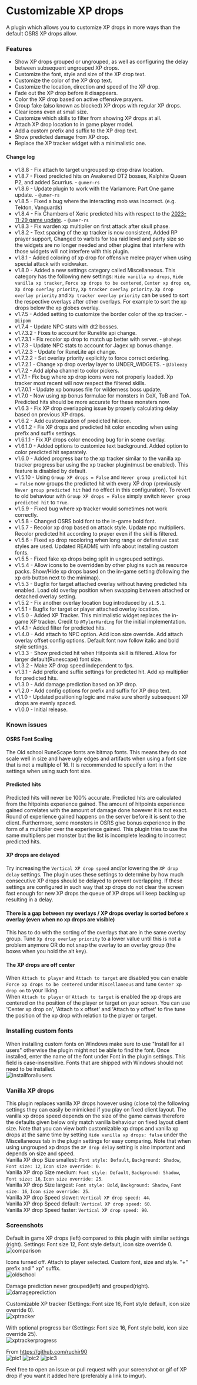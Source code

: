 # Customizable XP drops

A plugin which allows you to customize XP drops in more ways than the default OSRS XP drops allow.

### Features
- Show XP drops grouped or ungrouped, as well as configuring the delay between subsequent ungrouped XP drops.
- Customize the font, style and size of the XP drop text.
- Customize the color of the XP drop text.
- Customize the location, direction and speed of the XP drop.
- Fade out the XP drop before it disappears.
- Color the XP drop based on active offensive prayers.
- Group fake (also known as blocked) XP drops with regular XP drops.
- Clear icons even at small size.
- Customize which skills to filter from showing XP drops at all.
- Attach XP drop location to in game player model.
- Add a custom prefix and suffix to the XP drop text.
- Show predicted damage from XP drop.
- Replace the XP tracker widget with a minimalistic one.

#### Change log
- v1.8.8 - Fix attach to target ungrouped xp drop draw location.
- v1.8.7 - Fixed predicted hits on Awakened DT2 bosses, Kalphite Queen P2, and added Scurrius. - `@umer-rs`
- v1.8.6 - Update plugin to work with the Varlamore: Part One game update. - `@umer-rs`
- v1.8.5 - Fixed a bug where the interacting mob was incorrect. (e.g. Tekton, Vanguards)
- v1.8.4 - Fix Chambers of Xeric predicted hits with respect to the [2023-11-29 game update](https://secure.runescape.com/m=news/chambers-of-xeric-changes?oldschool=1). - `@umer-rs`
- v1.8.3 - Fix warden xp multiplier on first attack after skull phase.
- v1.8.2 - Text spacing of the xp tracker is now consistent, Added RP prayer support, Changed to varbits for toa raid level and party size so the widgets are no longer needed and other plugins that interfere with those widgets will not interfere with this plugin.
- v1.8.1 - Added coloring of xp drop for offensive melee prayer when using special attack with voidwaker.
- v1.8.0 - Added a new settings category called Miscellaneous. This category has the following new settings: `Hide vanilla xp drops`, `Hide vanilla xp tracker`, `Force xp drops to be centered`, `Center xp drop on`, `Xp drop overlay priority`, `Xp tracker overlay priority`. `Xp drop overlay priority` and `Xp tracker overlay priority` can be used to sort the respective overlays after other overlays. For example to sort the xp drops below the xp globes overlay.
- v1.7.5 - Added setting to customize the border color of the xp tracker. - `@iipom`
- v1.7.4 - Update NPC stats with dt2 bosses.
- v1.7.3.2 - Fixes to account for Runelite api change.
- v1.7.3.1 - Fix recolor xp drop to match up better with server. - `@hoheps`
- v1.7.3 - Update NPC stats to account for Jagex xp bonus change.
- v1.7.2.3 - Update for RuneLite api change.
- v1.7.2.2 - Set overlay priority explicitly to force correct ordering.
- v1.7.2.1 - Change xp drop overlay layer to UNDER_WIDGETS. - `@Jbleezy`
- v1.7.2 - Add alpha channel to color pickers.
- v1.7.1 - Fix bug where xp drop icons were not properly loaded. Xp tracker most recent will now respect the filtered skills.
- v1.7.0.1 - Update xp bonuses file for wilderness boss update.
- v1.7.0 - Now using xp bonus formulae for monsters in CoX, ToB and ToA. Predicted hits should be more accurate for these monsters now.
- v1.6.3 - Fix XP drop overlapping issue by properly calculating delay based on previous XP drops.
- v1.6.2 - Add customization of predicted hit icon.
- v1.6.1.2 - Fix XP drops and predicted hit color encoding when using prefix and suffix settings.
- v1.6.1.1 - Fix XP drops color encoding bug for in scene overlay.
- v1.6.1.0 - Added options to customize text background. Added option to color predicted hit separately.
- v1.6.0 - Added progress bar to the xp tracker similar to the vanilla xp tracker progress bar using the xp tracker plugin(must be enabled). This feature is disabled by default.
- v1.5.10 - Using `Group XP drops = False` and `Never group predicted hit = False` now groups the predicted hit with every XP drop (previously `Never group predicted hit` had no effect in this configuration). To revert to old behaviour with `Group XP drops = False` simply switch `Never group predicted hit` to `True`.
- v1.5.9 - Fixed bug where xp tracker would sometimes not work correctly.
- v1.5.8 - Changed OSRS bold font to the in-game bold font.
- v1.5.7 - Recolor xp drop based on attack style. Update npc multipliers. Recolor predicted hit according to prayer even if the skill is filtered.
- v1.5.6 - Fixed xp drop recoloring when long range or defensive cast styles are used. Updated README with info about installing custom fonts.
- v1.5.5 - Fixed fake xp drops being split in ungrouped settings.
- v1.5.4 - Allow icons to be overridden by other plugins such as resource packs. Show/Hide xp drops based on the in-game setting (following the xp orb button next to the minimap).
- v1.5.3 - Bugfix for target attached overlay without having predicted hits enabled. Load old overlay position when swapping between attached or detached overlay setting.
- v1.5.2 - Fix another overlay location bug introduced by `v1.5.1`.
- v1.5.1 - Bugfix for target or player attached overlay location.
- v1.5.0 - Added XP Tracker. This minimalistic widget replaces the in-game XP tracker. Credit to `@TylerHarding` for the initial implementation.
- v1.4.1 - Added filter for predicted hits.
- v1.4.0 - Add attach to NPC option. Add icon size override. Add attach overlay offset config options. Default font now follow italic and bold style settings.
- v1.3.3 - Show predicted hit when Hitpoints skill is filtered. Allow for larger default(Runescape) font size.
- v1.3.2 - Make XP drop speed independent to fps.
- v1.3.1 - Add prefix and suffix settings for predicted hit. Add xp multiplier for predicted hits.
- v1.3.0 - Add damage prediction based on XP drop.
- v1.2.0 - Add config options for prefix and suffix for XP drop text.
- v1.1.0 - Updated positioning logic and make sure shortly subsequent XP drops are evenly spaced.
- v1.0.0 - Initial release.

### Known issues

#### OSRS Font Scaling
The Old school RuneScape fonts are bitmap fonts. 
This means they do not scale well in size and have ugly edges and artifacts when using a font size that is not a multiple of 16.
It is recommended to specify a font in the settings when using such font size.

#### Predicted hits
Predicted hits will never be 100% accurate. Predicted hits are calculated from the hitpoints experience gained. 
The amount of hitpoints experience gained correlates with the amount of damage done however it is not exact.
Round of experience gained happens on the server before it is sent to the client. 
Furthermore, some monsters in OSRS give bonus experience in the form of a multiplier over the experience gained.
This plugin tries to use the same multipliers per monster but the list is incomplete leading to incorrect predicted hits.

#### XP drops are delayed
Try increasing the `Vertical XP drop speed` and/or lowering the `XP drop delay` settings. 
The plugin uses these settings to determine by how much consecutive XP drops should be delayed to prevent overlapping.
If these settings are configured in such way that xp drops do not clear the screen fast enough for new XP drops the queue of XP drops will keep backing up resulting in a delay.

#### There is a gap between my overlays / XP drops overlay is sorted before x overlay (even when no xp drops are visible)
This has to do with the sorting of the overlays that are in the same overlay group.
Tune `Xp drop overlay priority` to a lower value until this is not a problem anymore OR do not snap the overlay to an overlay group (the boxes when you hold the alt key).

#### The XP drops are off center
When `Attach to player` and `Attach to target` are disabled you can enable `Force xp drops to be centered` under `Miscellaneous` and tune `Center xp drop on` to your liking.\
When `Attach to player` or `Attach to target` is enabled the xp drops are centered on the position of the player or target on your screen. 
You can use 'Center xp drop on', 'Attach to x offset' and 'Attach to y offset' to fine tune the position of the xp drop with relation to the player or target.

### Installing custom fonts
When installing custom fonts on Windows make sure to use "Install for all users" otherwise the plugin might not be able to find the font.
Once installed, enter the name of the font under Font in the plugin settings. This field is case-insensitive.
Fonts that are shipped with Windows should not need to be installed.\
![installforallusers](https://i.imgur.com/MXzOKjH.png)

### Vanilla XP drops
This plugin replaces vanilla XP drops however using (close to) the following settings they can easily be mimicked if you play on fixed client layout.
The vanilla xp drops speed depends on the size of the game canvas therefore the defaults given below only match vanilla behaviour on fixed layout client size.
Note that you can view both customizable xp drops and vanilla xp drops at the same time by setting `Hide vanilla xp drops: false` under the Miscellaneous tab in the plugin settings for easy comparing.
Note that when using ungrouped xp drops the `XP drop delay` setting is also important and depends on size and speed.\
Vanilla XP drop Size smallest:  `Font style: Default`, `Background: Shadow`, `Font size: 12`, `Icon size override: 0`.\
Vanilla XP drop Size medium:    `Font style: Default`, `Background: Shadow`, `Font size: 16`, `Icon size override: 25`.\
Vanilla XP drop Size largest:   `Font style: Bold`, `Background: Shadow`, `Font size: 16`, `Icon size override: 25`.\
Vanilla XP drop Speed slower:   `Vertical XP drop speed: 44`.\
Vanilla XP drop Speed default:  `Vertical XP drop speed: 60`.\
Vanilla XP drop Speed faster:   `Vertical XP drop speed: 90`.

### Screenshots
Default in game XP drops (left) compared to this plugin with similar settings (right). Settings: Font size 12, Font style default, icon size override 0.\
![comparison](https://i.imgur.com/UV0b0dJ.png)

Icons turned off. Attach to player selected. Custom font, size and style. "+" prefix and " xp" suffix.\
![oldschool](https://i.imgur.com/u6sO5QK.png)

Damage prediction never grouped(left) and grouped(right).\
![damageprediction](https://i.imgur.com/MPdFFvy.png)

Customizable XP tracker (Settings: Font size 16, Font style default, icon size override 0).\
![xptracker](https://i.imgur.com/4UKHxPe.png)

With optional progress bar (Settings: Font size 16, Font style bold, icon size override 25).\
![xptrackerprogress](https://i.imgur.com/d9lKvQK.png)

From https://github.com/ruchir90 \
![pic1](https://i.imgur.com/8W9zE8g.png)
![pic2](https://i.imgur.com/ZFpgKa1.png)
![pic3](https://i.imgur.com/sSabp2c.gif)

Feel free to open an issue or pull request with your screenshot or gif of XP drop if you want it added here (preferably a link to imgur).

